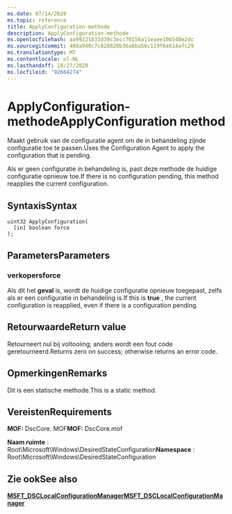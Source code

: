 ```yaml
---
ms.date: 07/14/2020
ms.topic: reference
title: ApplyConfiguration-methode
description: ApplyConfiguration-methode
ms.openlocfilehash: aa99221b33d39c3ecc70156a11eaee10b540e2dc
ms.sourcegitcommit: 488a940c7c828820b36a6ba56c119f64614afc29
ms.translationtype: MT
ms.contentlocale: nl-NL
ms.lasthandoff: 10/27/2020
ms.locfileid: "92664274"
---
```

# <a name="applyconfiguration-method"></a><span data-ttu-id="e49ab-103">ApplyConfiguration-methode</span><span class="sxs-lookup"><span data-stu-id="e49ab-103">ApplyConfiguration method</span></span>

<span data-ttu-id="e49ab-104">Maakt gebruik van de configuratie agent om de in behandeling zijnde configuratie toe te passen.</span><span class="sxs-lookup"><span data-stu-id="e49ab-104">Uses the Configuration Agent to apply the configuration that is pending.</span></span>

<span data-ttu-id="e49ab-105">Als er geen configuratie in behandeling is, past deze methode de huidige configuratie opnieuw toe.</span><span class="sxs-lookup"><span data-stu-id="e49ab-105">If there is no configuration pending, this method reapplies the current configuration.</span></span>

## <a name="syntax"></a><span data-ttu-id="e49ab-106">Syntaxis</span><span class="sxs-lookup"><span data-stu-id="e49ab-106">Syntax</span></span>

```mof
uint32 ApplyConfiguration(
  [in] boolean force
);
```

## <a name="parameters"></a><span data-ttu-id="e49ab-107">Parameters</span><span class="sxs-lookup"><span data-stu-id="e49ab-107">Parameters</span></span>

### <a name="force"></a><span data-ttu-id="e49ab-108">verkopers</span><span class="sxs-lookup"><span data-stu-id="e49ab-108">force</span></span>

<span data-ttu-id="e49ab-109">Als dit het **geval** is, wordt de huidige configuratie opnieuw toegepast, zelfs als er een configuratie in behandeling is.</span><span class="sxs-lookup"><span data-stu-id="e49ab-109">If this is **true** , the current configuration is reapplied, even if there is a configuration pending.</span></span>

## <a name="return-value"></a><span data-ttu-id="e49ab-110">Retourwaarde</span><span class="sxs-lookup"><span data-stu-id="e49ab-110">Return value</span></span>

<span data-ttu-id="e49ab-111">Retourneert nul bij voltooiing; anders wordt een fout code geretourneerd.</span><span class="sxs-lookup"><span data-stu-id="e49ab-111">Returns zero on success; otherwise returns an error code.</span></span>

## <a name="remarks"></a><span data-ttu-id="e49ab-112">Opmerkingen</span><span class="sxs-lookup"><span data-stu-id="e49ab-112">Remarks</span></span>

<span data-ttu-id="e49ab-113">Dit is een statische methode.</span><span class="sxs-lookup"><span data-stu-id="e49ab-113">This is a static method.</span></span>

## <a name="requirements"></a><span data-ttu-id="e49ab-114">Vereisten</span><span class="sxs-lookup"><span data-stu-id="e49ab-114">Requirements</span></span>

<span data-ttu-id="e49ab-115">**MOF:** DscCore. MOF</span><span class="sxs-lookup"><span data-stu-id="e49ab-115">**MOF:** DscCore.mof</span></span>

<span data-ttu-id="e49ab-116">**Naam ruimte** : Root\Microsoft\Windows\DesiredStateConfiguration</span><span class="sxs-lookup"><span data-stu-id="e49ab-116">**Namespace** : Root\Microsoft\Windows\DesiredStateConfiguration</span></span>

## <a name="see-also"></a><span data-ttu-id="e49ab-117">Zie ook</span><span class="sxs-lookup"><span data-stu-id="e49ab-117">See also</span></span>

[<span data-ttu-id="e49ab-118">**MSFT_DSCLocalConfigurationManager**</span><span class="sxs-lookup"><span data-stu-id="e49ab-118">**MSFT_DSCLocalConfigurationManager**</span></span>](msft-dsclocalconfigurationmanager.md)
